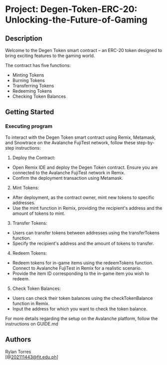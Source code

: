 # Project: Degen-Token-ERC-20: Unlocking-the-Future-of-Gaming

## Description

Welcome to the Degen Token smart contract – an ERC-20 token designed to bring exciting features to the gaming world.

The contract has five functions: 
- Minting Tokens
- Burning Tokens
- Transferring Tokens
- Redeeming Tokens
- Checking Token Balances

## Getting Started

### Executing program

To interact with the Degen Token smart contract using Remix, Metamask, and Snowtrace on the Avalanche FujiTest network, follow these step-by-step instructions:

1. Deploy the Contract:

- Open Remix IDE and deploy the Degen Token contract. Ensure you are connected to the Avalanche FujiTest network in Remix.
- Confirm the deployment transaction using Metamask.

2. Mint Tokens:

- After deployment, as the contract owner, mint new tokens to specific addresses.
- Use the mint function in Remix, providing the recipient's address and the amount of tokens to mint.

3. Transfer Tokens:

- Users can transfer tokens between addresses using the transferTokens function.
- Specify the recipient's address and the amount of tokens to transfer.

4. Redeem Tokens:

- Redeem tokens for in-game items using the redeemTokens function. Connect to Avalanche FujiTest in Remix for a realistic scenario.
- Provide the item ID corresponding to the in-game item you wish to redeem.

5. Check Token Balances:

- Users can check their token balances using the checkTokenBalance function in Remix.
- Input the address for which you want to check the token balance.

For more details regarding the setup on the Avalanche platform, follow the instructions on GUIDE.md

## Authors

Rylan Torres  
[@202111443@fit.edu.ph]
